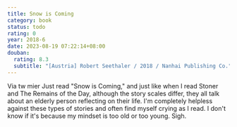 ```yaml
---
title: Snow is Coming
category: book
status: todo
rating: 0
year: 2018-6
date: 2023-08-19 07:22:14+08:00
douban:
  rating: 8.3
  subtitle: "[Austria] Robert Seethaler / 2018 / Nanhai Publishing Co."
---
```


Via tw mier Just read "Snow is Coming," and just like when I read Stoner and The Remains of the Day, although the story scales differ, they all talk about an elderly person reflecting on their life. I'm completely helpless against these types of stories and often find myself crying as I read. I don't know if it's because my mindset is too old or too young. Sigh.
